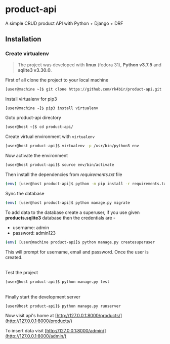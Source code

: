 # product-api
A simple CRUD product API with Python + Django + DRF


## Installation

### Create virtualenv
> The project was developed with **linux** (fedora 31), **Python v3.7.5** and **sqlite3 v3.30.0**.

First of all clone the project to your local machine
```bash
[user@machine ~]$ git clone https://github.com/rk4bir/product-api.git
```

Install virtualenv for pip3
```bash
[user@machine ~]$ pip3 install virtualenv
```

Goto product-api directory
```bash
[user@host ~]$ cd product-api/
```

Create virtual environment with `virtualenv`
```bash
[user@host product-api]$ virtualenv -p /usr/bin/python3 env
```

Now activate the environment
```bash
[user@host product-api]$ source env/bin/activate
``` 

Then install the dependencies from *requirements.txt* file
```bash
(env) [user@host product-api]$ python -m pip install -r requirements.txt
```

Sync the database
```bash
(env) [user@host product-api]$ python manage.py migrate
``` 

To add data to the database create a superuser, if you use 
given **products.sqlite3** database then the credentials are -
* username: admin
* password: admin123
```bash
(env) [user@machine product-api]$ python manage.py createsuperuser
```
This will prompt for username, email and password. Once the user is created. 

\
Test the project
```bash
[user@host product-api]$ python manage.py test
``` 

\
Finally start the development server
```bash
[user@host product-api]$ python manage.py runserver
``` 

Now visit api's home at [http://127.0.0.1:8000/products/](http://127.0.0.1:8000/products/)

To insert data visit [http://127.0.0.1:8000/admin/](http://127.0.0.1:8000/admin/)
